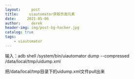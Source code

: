 ```yaml
---
layout:     post
title:     uiautomator获取页面元素
date:     2021-05-06
author:     derek
header-img: img/post-bg-hacker.jpg
catalog: true
tags:
    - uiautomator
---
```



输入：adb shell /system/bin/uiautomator dump --compressed /data/local/tmp/uidump.xml

把/data/local/tmp目录下的uidump.xml文件pull出来
